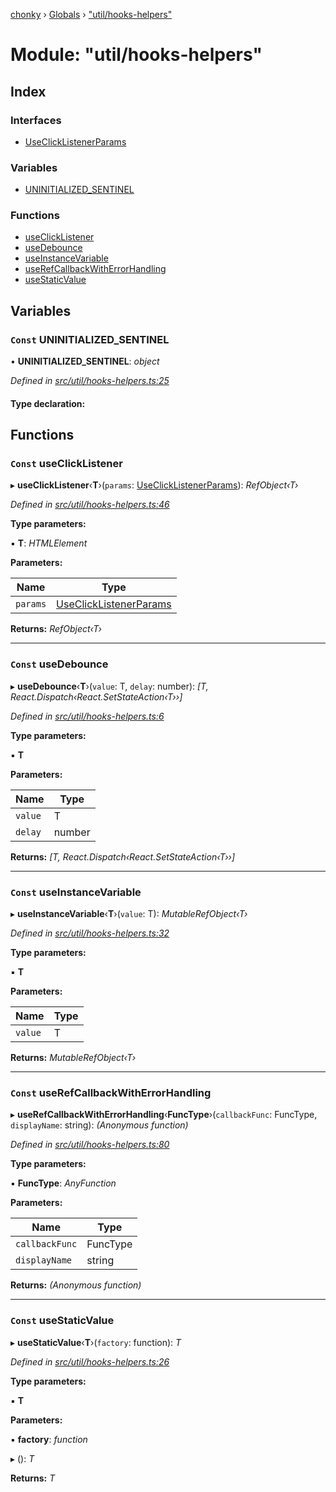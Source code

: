 [chonky](../README.md) › [Globals](../globals.md) › ["util/hooks-helpers"](_util_hooks_helpers_.md)

# Module: "util/hooks-helpers"

## Index

### Interfaces

* [UseClickListenerParams](../interfaces/_util_hooks_helpers_.useclicklistenerparams.md)

### Variables

* [UNINITIALIZED_SENTINEL](_util_hooks_helpers_.md#const-uninitialized_sentinel)

### Functions

* [useClickListener](_util_hooks_helpers_.md#const-useclicklistener)
* [useDebounce](_util_hooks_helpers_.md#const-usedebounce)
* [useInstanceVariable](_util_hooks_helpers_.md#const-useinstancevariable)
* [useRefCallbackWithErrorHandling](_util_hooks_helpers_.md#const-userefcallbackwitherrorhandling)
* [useStaticValue](_util_hooks_helpers_.md#const-usestaticvalue)

## Variables

### `Const` UNINITIALIZED_SENTINEL

• **UNINITIALIZED_SENTINEL**: *object*

*Defined in [src/util/hooks-helpers.ts:25](https://github.com/TimboKZ/Chonky/blob/01ce777/src/util/hooks-helpers.ts#L25)*

#### Type declaration:

## Functions

### `Const` useClickListener

▸ **useClickListener**‹**T**›(`params`: [UseClickListenerParams](../interfaces/_util_hooks_helpers_.useclicklistenerparams.md)): *RefObject‹T›*

*Defined in [src/util/hooks-helpers.ts:46](https://github.com/TimboKZ/Chonky/blob/01ce777/src/util/hooks-helpers.ts#L46)*

**Type parameters:**

▪ **T**: *HTMLElement*

**Parameters:**

Name | Type |
------ | ------ |
`params` | [UseClickListenerParams](../interfaces/_util_hooks_helpers_.useclicklistenerparams.md) |

**Returns:** *RefObject‹T›*

___

### `Const` useDebounce

▸ **useDebounce**‹**T**›(`value`: T, `delay`: number): *[T, React.Dispatch‹React.SetStateAction‹T››]*

*Defined in [src/util/hooks-helpers.ts:6](https://github.com/TimboKZ/Chonky/blob/01ce777/src/util/hooks-helpers.ts#L6)*

**Type parameters:**

▪ **T**

**Parameters:**

Name | Type |
------ | ------ |
`value` | T |
`delay` | number |

**Returns:** *[T, React.Dispatch‹React.SetStateAction‹T››]*

___

### `Const` useInstanceVariable

▸ **useInstanceVariable**‹**T**›(`value`: T): *MutableRefObject‹T›*

*Defined in [src/util/hooks-helpers.ts:32](https://github.com/TimboKZ/Chonky/blob/01ce777/src/util/hooks-helpers.ts#L32)*

**Type parameters:**

▪ **T**

**Parameters:**

Name | Type |
------ | ------ |
`value` | T |

**Returns:** *MutableRefObject‹T›*

___

### `Const` useRefCallbackWithErrorHandling

▸ **useRefCallbackWithErrorHandling**‹**FuncType**›(`callbackFunc`: FuncType, `displayName`: string): *(Anonymous function)*

*Defined in [src/util/hooks-helpers.ts:80](https://github.com/TimboKZ/Chonky/blob/01ce777/src/util/hooks-helpers.ts#L80)*

**Type parameters:**

▪ **FuncType**: *AnyFunction*

**Parameters:**

Name | Type |
------ | ------ |
`callbackFunc` | FuncType |
`displayName` | string |

**Returns:** *(Anonymous function)*

___

### `Const` useStaticValue

▸ **useStaticValue**‹**T**›(`factory`: function): *T*

*Defined in [src/util/hooks-helpers.ts:26](https://github.com/TimboKZ/Chonky/blob/01ce777/src/util/hooks-helpers.ts#L26)*

**Type parameters:**

▪ **T**

**Parameters:**

▪ **factory**: *function*

▸ (): *T*

**Returns:** *T*
